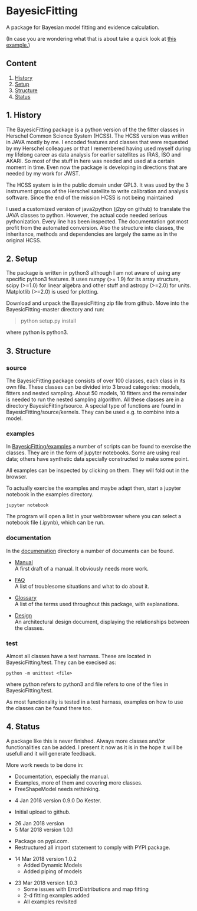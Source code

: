 # BayesicFitting

A package for Bayesian model fitting and evidence calculation.

(In case you are wondering what that is about take a 
quick look at [this example.](./examples/sealevel.ipynb))

## Content

1. [History](#history)
2. [Setup](#setup)
3. [Structure](#structure)
4. [Status](#status)

<a name="history"></a>
## 1. History 

The BayesicFitting package is a python version of the the fitter classes
in Herschel Common Science System (HCSS). The HCSS version was written
in JAVA mostly by me. I encoded features and classes that were requested
by my Herschel colleagues or that I remembered having used myself during
my lifelong career as data analysis for earlier satellites as IRAS, ISO
and AKARI. So most of the stuff in here was needed and used at a certain
moment in time. Even now the package is developing in directions that
are needed by my work for JWST. 

The HCSS system is in the public domain under GPL3. It was used by the 3
instrument groups of the Herschel satellite to write calibration and
analysis software. Since the end of the mission HCSS is not being
maintained

I used a customized version of java2python (j2py on github) to translate
the JAVA classes to python. However, the actual code needed serious
pythonization. Every line has been inspected. The documentation got most
profit from the automated conversion. Also the structure into classes,
the inheritance, methods and dependencies are largely the same as in the
original HCSS.

<a name="setup"> </a>
## 2. Setup 

The package is written in python3 although I am not aware of using any
specific python3 features. It uses numpy (>= 1.9) for its array
structure, scipy (>=1.0) for linear algebra and other stuff and astropy
(>=2.0) for units. Matplotlib (>=2.0) is used for plotting.

Download and unpack the BayesicFitting zip file from github. Move into 
the BayesicFitting-master directory and run:

> python setup.py install

where python is python3.


<a name="structure"> </a>
## 3. Structure 

### source

The BayesicFitting package consists of over 100 classes, each class in
its own file. These classes can be divided into 3 broad categories:
models, fitters and nested sampling. About 50 models, 10 fitters and the
remainder is needed to run the nested sampling algorithm. All these
classes are in a directory BayesicFitting/source. A special type of
functions are found in BayesicFitting/source/kernels. They can be used
e.g. to combine into a model.

### examples

In [BayesicFitting/examples](./examples) a number of scripts can be
found to exercise the classes. They are in the form of jupyter
notebooks. Some are using real data; others have synthetic data
specially constructed to make some point. 

All examples can be inspected by clicking on them. They will fold out in
the browser.

To actually exercise the examples and maybe adapt then, start a jupyter
notebook in the examples directory.

    jupyter notebook

The program will open a list in your webbrowser where you can select a
notebook file (.ipynb), which can be run.


### documentation

In the [documenation](./documentation) directory a number of documents
can be found. 


+ [Manual](./documentation/manual.md)<br>
A first draft of a manual. It obviously needs more work.

+ [FAQ](./documentation/troubles.md)<br>
A list of troublesome situations and what to do about it.

+ [Glossary](./documentation/glossary.md)<br>
A list of the terms used throughout this package, with explanations.

+ [Design](./documentation/design.md)<br>
An architectural design document, displaying the relationships between 
the classes. 

### test

Almost all classes have a test harnass. These are located in
BayesicFitting/test. They can be execised as:

    python -m unittest <file>

where python refers to python3 and file refers to one of the files in
BayesicFitting/test.

As most functionality is tested in a test harnass, examples on how to
use the classes can be found there too.

<a name="status"> </a> 
## 4. Status 

A package like this is never finished. Always more classes and/or
functionalities can be added. I present it now as it is in the hope it
will be usefull and it will generate feedback.

More work needs to be done in:

  * Documentation, especially the manual.
  * Examples, more of them and covering more classes.
  * FreeShapeModel needs rethinking.


 +  4 Jan 2018 version 0.9.0 Do Kester.<br>
   * Initial upload to github.
 + 26 Jan 2018 version <br>
 +  5 Mar 2018 version 1.0.1 <br>
   * Package on pypi.com. 
   * Restructured all import statement to comply with PYPI package.
 + 14 Mar 2018 version 1.0.2 <br>
   * Added Dynamic Models 
   * Added piping of models
 * 23 Mar 2018 version 1.0.3 <br>
   * Some issues with ErrorDistributions and map fitting
   * 2-d fitting examples added
   * All examples revisited

